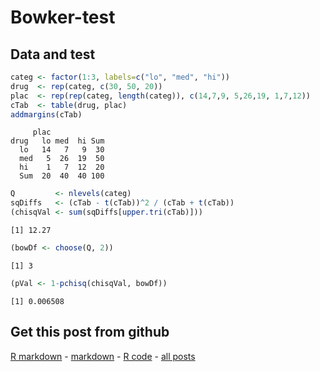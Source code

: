 Bowker-test
=========================

Data and test
-------------------------


```r
categ <- factor(1:3, labels=c("lo", "med", "hi"))
drug  <- rep(categ, c(30, 50, 20))
plac  <- rep(rep(categ, length(categ)), c(14,7,9, 5,26,19, 1,7,12))
cTab  <- table(drug, plac)
addmargins(cTab)
```

```
     plac
drug   lo med  hi Sum
  lo   14   7   9  30
  med   5  26  19  50
  hi    1   7  12  20
  Sum  20  40  40 100
```



```r
Q         <- nlevels(categ)
sqDiffs   <- (cTab - t(cTab))^2 / (cTab + t(cTab))
(chisqVal <- sum(sqDiffs[upper.tri(cTab)]))
```

```
[1] 12.27
```

```r
(bowDf <- choose(Q, 2))
```

```
[1] 3
```

```r
(pVal <- 1-pchisq(chisqVal, bowDf))
```

```
[1] 0.006508
```


Get this post from github
----------------------------------------------

[R markdown](https://github.com/dwoll/RExRepos/raw/master/Rmd/npBowker.Rmd) - [markdown](https://github.com/dwoll/RExRepos/raw/master/md/npBowker.md) - [R code](https://github.com/dwoll/RExRepos/raw/master/R/npBowker.R) - [all posts](https://github.com/dwoll/RExRepos)
